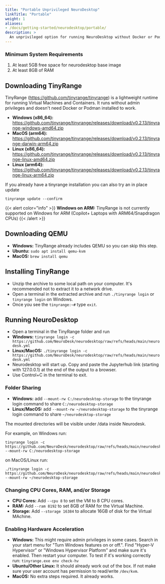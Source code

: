 ```yaml
---
title: "Portable Unprivileged NeuroDesktop"
linkTitle: "Portable"
weight: 1
aliases:
- /docs/getting-started/neurodesktop/portable/
description: >
  An unprivileged option for running NeuroDesktop without Docker or Podman.
---
```


### Minimum System Requirements

1. At least 5GB free space for neurodesktop base image
2. At least 8GB of RAM

## Downloading TinyRange

TinyRange (https://github.com/tinyrange/tinyrange) is a lightweight runtime for running Virtual Machines and Containers. It runs without admin privileges and doesn't need Docker or Podman installed to work.

- **Windows (x86_64):** https://github.com/tinyrange/tinyrange/releases/download/v0.2.13/tinyrange-windows-amd64.zip
- **MacOS (arm64):** https://github.com/tinyrange/tinyrange/releases/download/v0.2.13/tinyrange-darwin-arm64.zip
- **Linux (x86_64):** https://github.com/tinyrange/tinyrange/releases/download/v0.2.13/tinyrange-linux-amd64.zip
- **Linux (arm64):** https://github.com/tinyrange/tinyrange/releases/download/v0.2.13/tinyrange-linux-arm64.zip

If you already have a tinyrange installation you can also try an in place update
```
tinyrange update --confirm
```

{{< alert color="info" >}}
**Windows on ARM:** TinyRange is not currently supported on Windows for ARM (Copilot+ Laptops with ARM64/Snapdragon CPUs)
{{< /alert >}}

## Downloading QEMU

- **Windows:** TinyRange already includes QEMU so you can skip this step.
- **Ubuntu:** `sudo apt install qemu-kvm`
- **MacOS:** `brew install qemu`

## Installing TinyRange

- Unzip the archive to some local path on your computer. It's recommended not to extract it to a network drive.
- Open a terminal in the extracted archive and run `./tinyrange login` or `tinyrange login` on Windows.
- Once you see the `tinyrange:~#` type `exit`.

## Running NeuroDesktop

- Open a terminal in the TinyRange folder and run
- **Windows:** `tinyrange login -c https://github.com/NeuroDesk/neurodesktop/raw/refs/heads/main/neurodesk.yml` 
- **Linux/MacOS:** `./tinyrange login -c https://github.com/NeuroDesk/neurodesktop/raw/refs/heads/main/neurodesk.yml`
- Neurodesktop will start up. Copy and paste the Jupyterhub link (starting with 127.0.0.1) at the end of the output to a browser.
- Use Control+C in the terminal to exit.

### Folder Sharing

- **Windows:** add `--mount-rw C:/neurodesktop-storage` to the tinyrange login command to share `C:/neurodesktop-storage`
- **Linux/MacOS:** add `--mount-rw ~/neurodesktop-storage` to the tinyrange login command  to share `~/neurodesktop-storage`

The mounted directories will be visible under /data inside Neurodesk. 

For example, on Windows run:
```
tinyrange login -c https://github.com/NeuroDesk/neurodesktop/raw/refs/heads/main/neurodesk.yml --mount-rw C:/neurodesktop-storage
```

on MacOS/Linux run:
```
./tinyrange login -c https://github.com/NeuroDesk/neurodesktop/raw/refs/heads/main/neurodesk.yml --mount-rw ~/neurodesktop-storage
```

### Changing CPU Cores, RAM, and/or Storage

- **CPU Cores:** Add `--cpu 8` to set the VM to 8 CPU cores.
- **RAM:** Add `--ram 8192` to set 8GB of RAM for the Virtual Machine.
- **Storage:** Add `--storage 16384` to allocate 16GB of disk for the Virtual MAchine.

### Enabling Hardware Acceleration

- **Windows:** This might require admin privileges in some cases. Search in your start menu for "Turn Windows features on or off.". Find "Hyper-V Hypervisor" or "Windows Hypervisor Platform" and make sure it's enabled. Then restart your computer. To test if it's working correctly run: `tinyrange.exe env check-hv`
- **Ubuntu/Other Linux:** It should already work out of the box. If not make sure your user account has permission to read/write `/dev/kvm`.
- **MacOS:** No extra steps required. It already works.
